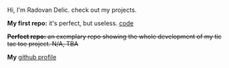 Hi, I'm Radovan Delic. check out my projects.


**My first repo:** it's perfect, but useless. [code](https://github.com/infamouszgbgd/testrepo)

~~**Perfect repo:** an exemplary repo showing the whole development of my tic tac toe project. N/A, TBA~~

**My** [github profile](https://github.com/infamouszgbgd)